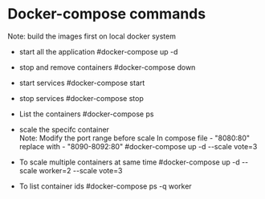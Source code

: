 # Docker-compose commands 

Note: build the images first on local docker system
- start all the application
#docker-compose up -d 

- stop and remove containers
#docker-compose down 

- start services 
#docker-compose start 

- stop services 
#docker-compose stop 

- List the containers 
#docker-compose ps 

- scale the specifc container  
 Note: Modify the port range before scale 
 In compose file - "8080:80" replace with - "8090-8092:80"
 #docker-compose  up -d --scale vote=3 

- To scale multiple containers at same time 
 #docker-compose  up -d --scale worker=2 --scale vote=3

- To list container ids 
#docker-compose ps -q worker
